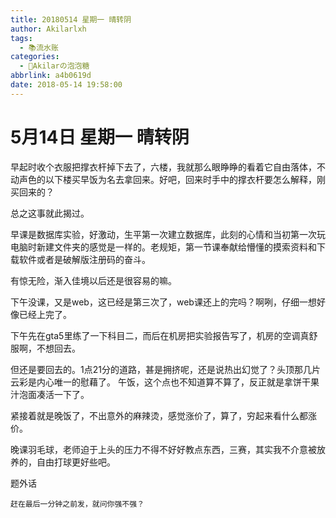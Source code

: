 ```yaml
---
title: 20180514 星期一 晴转阴
author: Akilarlxh
tags:
  - 📚流水账
categories:
  - 🍬Akilarの泡泡糖
abbrlink: a4b0619d
date: 2018-05-14 19:58:00
---
```

# 5月14日 星期一 晴转阴

早起时收个衣服把撑衣杆掉下去了，六楼，我就那么眼睁睁的看着它自由落体，不动声色的以下楼买早饭为名去拿回来。好吧，回来时手中的撑衣杆要怎么解释，刚买回来的？

总之这事就此揭过。

早课是数据库实验，好激动，生平第一次建立数据库，此刻的心情和当初第一次玩电脑时新建文件夹的感觉是一样的。老规矩，第一节课奉献给懵懂的摸索资料和下载软件或者是破解版注册码的奋斗。

有惊无险，渐入佳境以后还是很容易的嘛。

下午没课，又是web，这已经是第三次了，web课还上的完吗？啊咧，仔细一想好像已经上完了。

下午先在gta5里练了一下科目二，而后在机房把实验报告写了，机房的空调真舒服啊，不想回去。

但还是要回去的。1点21分的道路，甚是拥挤呢，还是说热出幻觉了？头顶那几片云彩是内心唯一的慰藉了。
午饭，这个点也不知道算不算了，反正就是拿饼干果汁泡面凑活一下了。

紧接着就是晚饭了，不出意外的麻辣烫，感觉涨价了，算了，穷起来看什么都涨价。

晚课羽毛球，老师迫于上头的压力不得不好好教点东西，三赛，其实我不介意被放养的，自由打球更好些吧。

题外话
```
赶在最后一分钟之前发，就问你强不强？
```